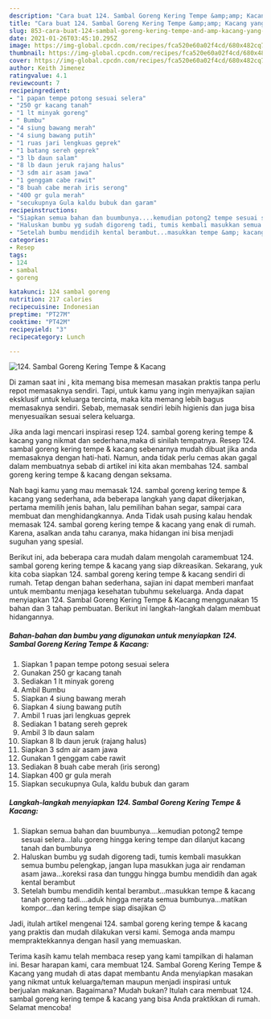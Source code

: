 ```yaml
---
description: "Cara buat 124. Sambal Goreng Kering Tempe &amp;amp; Kacang yang nikmat Untuk Jualan"
title: "Cara buat 124. Sambal Goreng Kering Tempe &amp;amp; Kacang yang nikmat Untuk Jualan"
slug: 853-cara-buat-124-sambal-goreng-kering-tempe-and-amp-kacang-yang-nikmat-untuk-jualan
date: 2021-01-26T03:45:10.295Z
image: https://img-global.cpcdn.com/recipes/fca520e60a02f4cd/680x482cq70/124-sambal-goreng-kering-tempe-kacang-foto-resep-utama.jpg
thumbnail: https://img-global.cpcdn.com/recipes/fca520e60a02f4cd/680x482cq70/124-sambal-goreng-kering-tempe-kacang-foto-resep-utama.jpg
cover: https://img-global.cpcdn.com/recipes/fca520e60a02f4cd/680x482cq70/124-sambal-goreng-kering-tempe-kacang-foto-resep-utama.jpg
author: Keith Jimenez
ratingvalue: 4.1
reviewcount: 7
recipeingredient:
- "1 papan tempe potong sesuai selera"
- "250 gr kacang tanah"
- "1 lt minyak goreng"
- " Bumbu"
- "4 siung bawang merah"
- "4 siung bawang putih"
- "1 ruas jari lengkuas geprek"
- "1 batang sereh geprek"
- "3 lb daun salam"
- "8 lb daun jeruk rajang halus"
- "3 sdm air asam jawa"
- "1 genggam cabe rawit"
- "8 buah cabe merah iris serong"
- "400 gr gula merah"
- "secukupnya Gula kaldu bubuk dan garam"
recipeinstructions:
- "Siapkan semua bahan dan buumbunya....kemudian potong2 tempe sesuai selera...lalu goreng hingga kering tempe dan dilanjut kacang tanah dan bumbunya"
- "Haluskan bumbu yg sudah digoreng tadi, tumis kembali masukkan semua bumbu pelengkap, jangan lupa masukkan juga air rendaman asam jawa...koreksi rasa dan tunggu hingga bumbu mendidih dan agak kental berambut"
- "Setelah bumbu mendidih kental berambut...masukkan tempe &amp; kacang tanah goreng tadi....aduk hingga merata semua bumbunya...matikan kompor...dan kering tempe siap disajikan 😉"
categories:
- Resep
tags:
- 124
- sambal
- goreng

katakunci: 124 sambal goreng 
nutrition: 217 calories
recipecuisine: Indonesian
preptime: "PT27M"
cooktime: "PT42M"
recipeyield: "3"
recipecategory: Lunch

---
```



![124. Sambal Goreng Kering Tempe &amp; Kacang](https://img-global.cpcdn.com/recipes/fca520e60a02f4cd/680x482cq70/124-sambal-goreng-kering-tempe-kacang-foto-resep-utama.jpg)

Di zaman  saat ini , kita memang bisa memesan masakan praktis tanpa perlu repot memasaknya sendiri. Tapi, untuk kamu yang ingin menyajikan sajian eksklusif untuk keluarga tercinta, maka kita memang lebih bagus memasaknya sendiri. Sebab, memasak sendiri lebih higienis dan juga bisa menyesuaikan sesuai selera keluarga.

Jika anda lagi mencari inspirasi resep 124. sambal goreng kering tempe &amp; kacang yang nikmat dan sederhana,maka di sinilah tempatnya. Resep 124. sambal goreng kering tempe &amp; kacang  sebenarnya mudah dibuat jika anda memasaknya dengan hati-hati. Namun, anda tidak perlu cemas akan gagal dalam membuatnya 
sebab di artikel ini kita akan membahas 124. sambal goreng kering tempe &amp; kacang dengan seksama.  



Nah bagi kamu yang mau memasak 124. sambal goreng kering tempe &amp; kacang yang sederhana, ada beberapa langkah yang dapat dikerjakan, pertama memilih jenis bahan, lalu pemilihan bahan segar, sampai cara membuat dan menghidangkannya. Anda Tidak usah pusing kalau hendak memasak 124. sambal goreng kering tempe &amp; kacang yang enak di rumah. Karena, asalkan anda  tahu caranya, maka hidangan ini bisa menjadi suguhan yang spesial.

Berikut ini, ada beberapa cara mudah dalam mengolah caramembuat 124. sambal goreng kering tempe &amp; kacang yang siap dikreasikan. Sekarang, yuk kita coba siapkan 124. sambal goreng kering tempe &amp; kacang sendiri di rumah. Tetap dengan bahan sederhana, sajian ini dapat memberi manfaat untuk membantu menjaga kesehatan tubuhmu sekeluarga. Anda dapat menyiapkan 124. Sambal Goreng Kering Tempe &amp; Kacang menggunakan 15 bahan dan 3 tahap pembuatan. Berikut ini langkah-langkah dalam membuat hidangannya.

<!--inarticleads1-->

##### Bahan-bahan dan bumbu yang digunakan untuk menyiapkan 124. Sambal Goreng Kering Tempe &amp; Kacang:

1. Siapkan 1 papan tempe potong sesuai selera
1. Gunakan 250 gr kacang tanah
1. Sediakan 1 lt minyak goreng
1. Ambil  Bumbu
1. Siapkan 4 siung bawang merah
1. Siapkan 4 siung bawang putih
1. Ambil 1 ruas jari lengkuas geprek
1. Sediakan 1 batang sereh geprek
1. Ambil 3 lb daun salam
1. Siapkan 8 lb daun jeruk (rajang halus)
1. Siapkan 3 sdm air asam jawa
1. Gunakan 1 genggam cabe rawit
1. Sediakan 8 buah cabe merah (iris serong)
1. Siapkan 400 gr gula merah
1. Siapkan secukupnya Gula, kaldu bubuk dan garam




<!--inarticleads2-->

##### Langkah-langkah menyiapkan 124. Sambal Goreng Kering Tempe &amp; Kacang:

1. Siapkan semua bahan dan buumbunya....kemudian potong2 tempe sesuai selera...lalu goreng hingga kering tempe dan dilanjut kacang tanah dan bumbunya
1. Haluskan bumbu yg sudah digoreng tadi, tumis kembali masukkan semua bumbu pelengkap, jangan lupa masukkan juga air rendaman asam jawa...koreksi rasa dan tunggu hingga bumbu mendidih dan agak kental berambut
1. Setelah bumbu mendidih kental berambut...masukkan tempe &amp; kacang tanah goreng tadi....aduk hingga merata semua bumbunya...matikan kompor...dan kering tempe siap disajikan 😉




Jadi, itulah artikel mengenai  124. sambal goreng kering tempe &amp; kacang  yang praktis dan mudah dilakukan versi kami. Semoga anda mampu mempraktekkannya dengan hasil yang memuaskan. 

Terima kasih kamu telah membaca resep yang kami tampilkan di halaman ini. Besar harapan kami, cara membuat  124. Sambal Goreng Kering Tempe &amp; Kacang yang mudah di atas dapat membantu Anda menyiapkan masakan yang nikmat untuk keluarga/teman maupun menjadi inspirasi untuk berjualan makanan. Bagaimana? Mudah bukan? Itulah cara membuat 124. sambal goreng kering tempe &amp; kacang yang bisa Anda praktikkan di rumah. Selamat mencoba!

